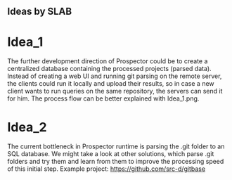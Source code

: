 ## Ideas by SLAB

# Idea_1
The further development direction of Prospector could be to create a centralized database containing the processed projects (parsed data). Instead of creating a web UI and running git parsing on the remote server, the clients could run it locally and upload their results, so in case a new client wants to run queries on the same repository, the servers can send it for him.
The process flow can be better explained with Idea_1.png.

# Idea_2
The current bottleneck in Prospector runtime is parsing the .git folder to an SQL database. We might take a look at other solutions, which parse .git folders and try them and learn from them to improve the processing speed of this initial step. Example project: https://github.com/src-d/gitbase
